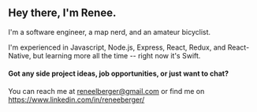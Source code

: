 ## Hey there, I'm Renee.

I'm a software engineer, a map nerd, and an amateur bicyclist.

I'm experienced in Javascript, Node.js, Express, React, Redux, and React-Native, but learning more all the time -- right now it's Swift.

#### Got any side project ideas, job opportunities, or just want to chat?
You can reach me at reneelberger@gmail.com or find me on https://www.linkedin.com/in/reneeberger/  

<!--
**ReneeBe/ReneeBe** is a ✨ _special_ ✨ repository because its `README.md` (this file) appears on your GitHub profile.
<!-- 
Here are some ideas to get you started:
I'm a 
- 🔭 I’m currently working on ...
- 🌱 I’m currently learning ...
- 👯 I’m looking to collaborate on ...
- 🤔 I’m looking for help with ...
- 💬 Ask me about ...
- 📫 How to reach me: ...
- 😄 Pronouns: ...
- ⚡ Fun fact: ...
-->
